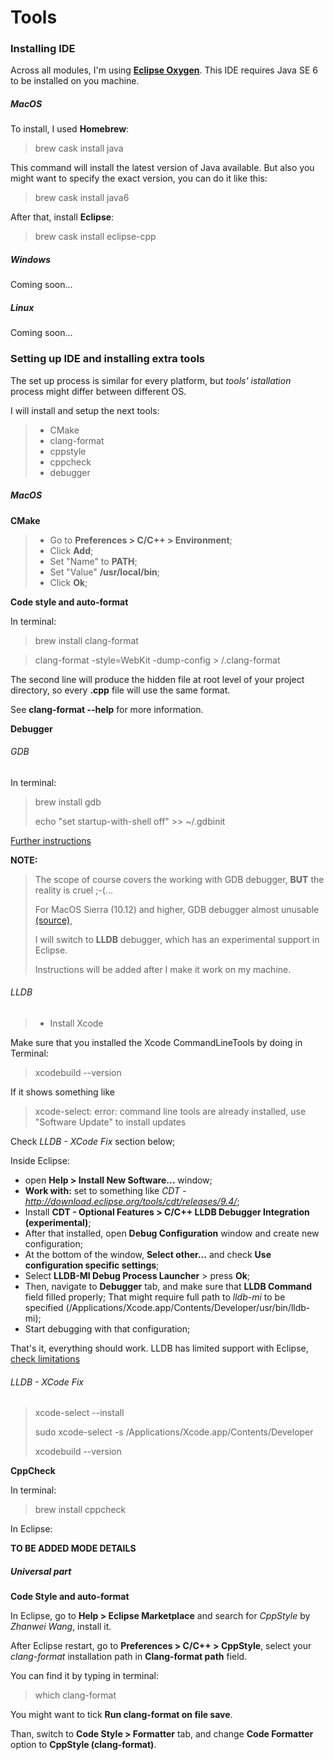 # Tools
### Installing IDE
Across all modules, I'm using [**Eclipse Oxygen**](http://www.eclipse.org/downloads/).
This IDE requires Java SE 6 to be installed on you machine.

##### MacOS
To install, I used **Homebrew**:
> brew cask install java

This command will install the latest version of Java available.
But also you might want to specify the exact version, you can do it like this:

> brew cask install java6

After that, install **Eclipse**:
> brew cask install eclipse-cpp

##### Windows
Coming soon...
##### Linux
Coming soon...

### Setting up IDE and installing extra tools
The set up process is similar for every platform, but _tools' istallation_ process might differ between different OS.

I will install and setup the next tools:
> - CMake
> - clang-format
> - cppstyle
> - cppcheck
> - debugger

##### MacOS
**CMake**
> - Go to **Preferences > C/C++ > Environment**;
> - Click **Add**;
> - Set "Name" to **PATH**;
> - Set "Value" **/usr/local/bin**;
> - Click **Ok**;

**Code style and auto-format**

In terminal:
> brew install clang-format

> clang-format -style=WebKit -dump-config > **<your-project-root-directory>**/.clang-format

The second line will produce the hidden file at root level of your project directory,
so every **.cpp** file will use the same format.

See **clang-format --help** for more information.

**Debugger**
###### GDB
In terminal:
> brew install gdb
>
> echo "set startup-with-shell off" >> ~/.gdbinit

[Further instructions](https://sourceware.org/gdb/wiki/BuildingOnDarwin)

**NOTE:**
> The scope of course covers the working with GDB debugger, **BUT** the reality is cruel ;-(...
>
> For MacOS Sierra (10.12) and higher, GDB debugger almost unusable [(source)](http://wiki.eclipse.org/CDT/User/FAQ#How_do_I_use_GDB_on_recent_versions_of_macOS.3F),
>
> I will switch to **LLDB** debugger, which has an experimental support in Eclipse.
>
> Instructions will be added after I make it work on my machine.

###### LLDB
> - Install Xcode

Make sure that you installed the Xcode CommandLineTools by doing in Terminal:

>	xcodebuild --version

If it shows something like
> xcode-select: error: command line tools are already installed, use "Software Update" to install updates

Check _LLDB - XCode Fix_ section below;

Inside Eclipse:

 - open **Help > Install New Software...** window;
 - **Work with:** set to something like _CDT - http://download.eclipse.org/tools/cdt/releases/9.4/_;
 - Install **CDT - Optional Features > C/C++ LLDB Debugger Integration (experimental)**;
 - After that installed, open **Debug Configuration** window and create new configuration;
 - At the bottom of the window, **Select other...** and check **Use configuration specific settings**;
 - Select **LLDB-MI Debug Process Launcher** > press **Ok**;
 - Then, navigate to **Debugger** tab, and make sure that **LLDB Command** field filled properly;
   That might require full path to _lldb-mi_ to be specified (/Applications/Xcode.app/Contents/Developer/usr/bin/lldb-mi);
 - Start debugging with that configuration;
 
 That's it, everything should work. LLDB has limited support with Eclipse, [check limitations](http://wiki.eclipse.org/CDT/User/FAQ#What_are_the_limitations_of_using_the_LLDB_debugger_in_Eclipse.3F)
 
###### LLDB - XCode Fix
> xcode-select --install
>
> sudo xcode-select -s /Applications/Xcode.app/Contents/Developer
>
> xcodebuild --version

**CppCheck**

In terminal:
> brew install cppcheck

In Eclipse:

**TO BE ADDED MODE DETAILS**

##### Universal part
**Code Style and auto-format**

In Eclipse, go to **Help > Eclipse Marketplace** and search for _CppStyle_ by _Zhanwei Wang_, install it.

After Eclipse restart, go to **Preferences > C/C++ > CppStyle**,
select your _clang-format_ installation path in **Clang-format path** field.

You can find it by typing in terminal:
> which clang-format

You might want to tick **Run clang-format on file save**.

Than, switch to **Code Style > Formatter** tab, and change **Code Formatter** option to **CppStyle (clang-format)**.
